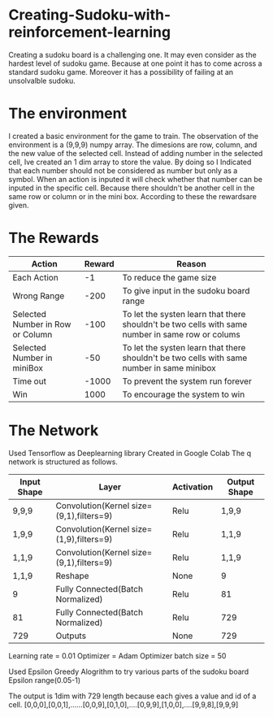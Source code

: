 # Creating-Sudoku-with-reinforcement-learning
Creating a sudoku board is a challenging one.
It may even consider as the hardest level of sudoku game.
Because at one point it has to come across a standard sudoku game.
Moreover it has a possibility of failing at an unsolvalble sudoku.

# The environment
I created a basic environment for the game to train.
The observation of the environment is a (9,9,9) numpy array.
The dimesions are row, column, and the new value of the selected cell.
Instead of adding number in the selected cell, Ive created an 1 dim array to store the value.
By doing so I Indicated that each number should not be considered as number but only as a symbol.
When an action is inputed it will check whether that number can be inputed in the specific cell.
Because there shouldn't be another cell in the same row or column or in the mini box.
According to these the rewardsare given.

# The Rewards

|Action|Reward|Reason|
|---|---|---|
|Each Action|-1|To reduce the game size|
|Wrong Range|-200|To give input in the sudoku board range|
|Selected Number in Row or Column|-100|To let the systen learn that there shouldn't be two cells with same number in same row or colums |
|Selected Number in miniBox|-50|To let the systen learn that there shouldn't be two cells with same number in same minibox|
|Time out|-1000|To prevent the system run forever|
|Win|1000|To encourage the system to win|

# The Network
Used Tensorflow as Deeplearning library
Created in Google Colab
The q network is structured as follows.

|Input Shape|Layer|Activation|Output Shape|
|---|---|---|---|
|9,9,9|Convolution(Kernel size=(9,1),filters=9)|Relu|1,9,9|
|1,9,9|Convolution(Kernel size=(1,9),filters=9)|Relu|1,1,9|
|1,1,9|Convolution(Kernel size=(9,1),filters=9)|Relu|1,1,9|
|1,1,9|Reshape|None|9|
|9|Fully Connected(Batch Normalized)|Relu|81|
|81|Fully Connected(Batch Normalized)|Relu|729|
|729|Outputs|None|729|

Learning rate = 0.01
Optimizer     = Adam Optimizer
batch size    = 50

Used Epsilon Greedy Alogrithm to try various parts of the sudoku board
Epsilon range(0.05-1)

The output is 1dim with 729 length because each gives a value and id of a cell.
[0,0,0],[0,0,1],......[0,0,9],[0,1,0],....[0,9,9],[1,0,0],....[9,9,8],[9,9,9]
